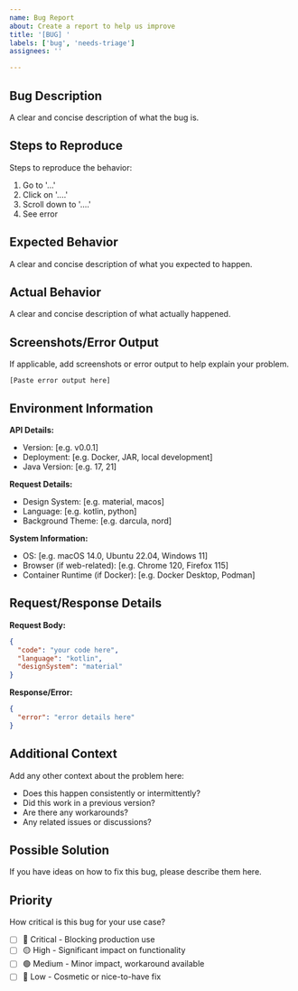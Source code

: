 ```yaml
---
name: Bug Report
about: Create a report to help us improve
title: '[BUG] '
labels: ['bug', 'needs-triage']
assignees: ''

---
```


## Bug Description

A clear and concise description of what the bug is.

## Steps to Reproduce

Steps to reproduce the behavior:

1. Go to '...'
2. Click on '....'
3. Scroll down to '....'
4. See error

## Expected Behavior

A clear and concise description of what you expected to happen.

## Actual Behavior

A clear and concise description of what actually happened.

## Screenshots/Error Output

If applicable, add screenshots or error output to help explain your problem.

```
[Paste error output here]
```

## Environment Information

**API Details:**
- Version: [e.g. v0.0.1]
- Deployment: [e.g. Docker, JAR, local development]
- Java Version: [e.g. 17, 21]

**Request Details:**
- Design System: [e.g. material, macos]
- Language: [e.g. kotlin, python]
- Background Theme: [e.g. darcula, nord]

**System Information:**
- OS: [e.g. macOS 14.0, Ubuntu 22.04, Windows 11]
- Browser (if web-related): [e.g. Chrome 120, Firefox 115]
- Container Runtime (if Docker): [e.g. Docker Desktop, Podman]

## Request/Response Details

**Request Body:**
```json
{
  "code": "your code here",
  "language": "kotlin",
  "designSystem": "material"
}
```

**Response/Error:**
```json
{
  "error": "error details here"
}
```

## Additional Context

Add any other context about the problem here:

- Does this happen consistently or intermittently?
- Did this work in a previous version?
- Are there any workarounds?
- Any related issues or discussions?

## Possible Solution

If you have ideas on how to fix this bug, please describe them here.

## Priority

How critical is this bug for your use case?

- [ ] 🔴 Critical - Blocking production use
- [ ] 🟡 High - Significant impact on functionality  
- [ ] 🟢 Medium - Minor impact, workaround available
- [ ] 🔵 Low - Cosmetic or nice-to-have fix